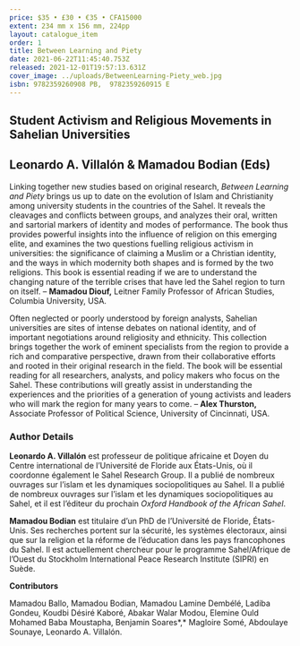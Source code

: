```yaml
---
price: $35 • £30 • €35 • CFA15000
extent: 234 mm x 156 mm, 224pp
layout: catalogue_item
order: 1
title: Between Learning and Piety
date: 2021-06-22T11:45:40.753Z
released: 2021-12-01T19:57:13.631Z
cover_image: ../uploads/BetweenLearning-Piety_web.jpg
isbn: 9782359260908 PB,  9782359260915 E
---
```

## Student Activism and Religious Movements in Sahelian Universities

## Leonardo A. Villalón & Mamadou Bodian (Eds)

Linking together new studies based on original research, *Between Learning and Piety* brings us up to date on the evolution of Islam and Christianity among university students in the countries of the Sahel. It reveals the cleavages and conflicts between groups, and analyzes their oral, written and sartorial markers of identity and modes of performance. The book thus provides powerful insights into the influence of religion on this emerging elite, and examines the two questions fuelling religious activism in universities: the significance of claiming a Muslim or a Christian identity, and the ways in which modernity both shapes and is formed by the two religions. This book is essential reading if we are to understand the changing nature of the terrible crises that have led the Sahel region to turn on itself. – **Mamadou Diouf,** Leitner Family Professor of African Studies, Columbia University, USA.

Often neglected or poorly understood by foreign analysts, Sahelian universities are sites of intense debates on national identity, and of important negotiations around religiosity and ethnicity. This collection brings together the work of eminent specialists from the region to provide a rich and comparative perspective, drawn from their collaborative efforts and rooted in their original research in the field. The book will be essential reading for all researchers, analysts, and policy makers who focus on the Sahel. These contributions will greatly assist in understanding the experiences and the priorities of a generation of young activists and leaders who will mark the region for many years to come. – **Alex Thurston,** Associate Professor of Political Science, University of Cincinnati, USA.

### Author Details

**Leonardo A. Villalón** est professeur de politique africaine et Doyen du Centre international de l’Université de Floride aux États-Unis, où il coordonne également le Sahel Research Group. Il a publié de nombreux ouvrages sur l’islam et les dynamiques sociopolitiques au Sahel. Il a publié de nombreux ouvrages sur l’islam et les dynamiques sociopolitiques au Sahel, et il est l’éditeur du prochain *Oxford Handbook of the African Sahel*.

**Mamadou Bodian** est titulaire d’un PhD de l’Université de Floride, États-Unis. Ses recherches portent sur la sécurité, les systèmes électoraux, ainsi que sur la religion et la réforme de l’éducation dans les pays francophones du Sahel. Il est actuellement chercheur pour le programme Sahel/Afrique de l’Ouest du Stockholm International Peace Research Institute (SIPRI) en Suède.

**Contributors**

Mamadou Ballo, Mamadou Bodian, Mamadou Lamine Dembélé, Ladiba Gondeu, Koudbi Désiré Kaboré, Abakar Walar Modou, Elemine Ould Mohamed Baba Moustapha, Benjamin Soares*,* Magloire Somé, Abdoulaye Sounaye, Leonardo A. Villalón.